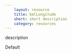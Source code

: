 ```yaml
---
    layout: resource
    title: kmlLongitude
    short: short description
    category: resources
---
```


description

Default

